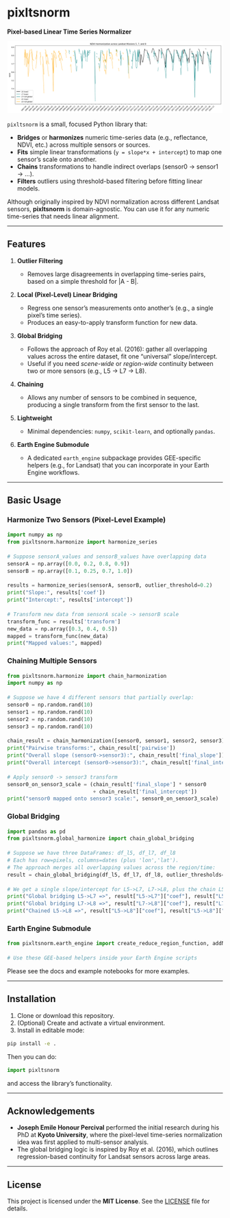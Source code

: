 # pixltsnorm

**Pixel-based Linear Time Series Normalizer**

![Normalized Landsat NDVI Timeseries](./docs/images/example.png)

`pixltsnorm` is a small, focused Python library that:

- **Bridges** or **harmonizes** numeric time-series data (e.g., reflectance, NDVI, etc.) across multiple sensors or sources.  
- **Fits** simple linear transformations (`y = slope*x + intercept`) to map one sensor’s scale onto another.  
- **Chains** transformations to handle indirect overlaps (sensor0 → sensor1 → …).  
- **Filters** outliers using threshold-based filtering before fitting linear models.

Although originally inspired by NDVI normalization across different Landsat sensors, **pixltsnorm** is domain-agnostic. You can use it for any numeric time-series that needs linear alignment.

---

## Features

1. **Outlier Filtering**  
   - Removes large disagreements in overlapping time-series pairs, based on a simple threshold for |A - B|.

2. **Local (Pixel-Level) Linear Bridging**  
   - Regress one sensor’s measurements onto another’s (e.g., a single pixel’s time series).  
   - Produces an easy-to-apply transform function for new data.

3. **Global Bridging**  
   - Follows the approach of Roy et al. (2016): gather all overlapping values across the entire dataset, fit one “universal” slope/intercept.  
   - Useful if you need *scene-wide* or *region-wide* continuity between two or more sensors (e.g., L5 → L7 → L8).

4. **Chaining**  
   - Allows any number of sensors to be combined in sequence, producing a single transform from the first sensor to the last.

5. **Lightweight**  
   - Minimal dependencies: `numpy`, `scikit-learn`, and optionally `pandas`.

6. **Earth Engine Submodule**  
   - A dedicated `earth_engine` subpackage provides GEE-specific helpers (e.g., for Landsat) that you can incorporate in your Earth Engine workflows.

---

## Basic Usage

### Harmonize Two Sensors (Pixel-Level Example)

```python
import numpy as np
from pixltsnorm.harmonize import harmonize_series

# Suppose sensorA_values and sensorB_values have overlapping data
sensorA = np.array([0.0, 0.2, 0.8, 0.9])
sensorB = np.array([0.1, 0.25, 0.7, 1.0])

results = harmonize_series(sensorA, sensorB, outlier_threshold=0.2)
print("Slope:", results['coef'])
print("Intercept:", results['intercept'])

# Transform new data from sensorA scale -> sensorB scale
transform_func = results['transform']
new_data = np.array([0.3, 0.4, 0.5])
mapped = transform_func(new_data)
print("Mapped values:", mapped)
```

### Chaining Multiple Sensors

```python
from pixltsnorm.harmonize import chain_harmonization
import numpy as np

# Suppose we have 4 different sensors that partially overlap:
sensor0 = np.random.rand(10)
sensor1 = np.random.rand(10)
sensor2 = np.random.rand(10)
sensor3 = np.random.rand(10)

chain_result = chain_harmonization([sensor0, sensor1, sensor2, sensor3])
print("Pairwise transforms:", chain_result['pairwise'])
print("Overall slope (sensor0->sensor3):", chain_result['final_slope'])
print("Overall intercept (sensor0->sensor3):", chain_result['final_intercept'])

# Apply sensor0 -> sensor3 transform
sensor0_on_sensor3_scale = (chain_result['final_slope'] * sensor0 
                            + chain_result['final_intercept'])
print("sensor0 mapped onto sensor3 scale:", sensor0_on_sensor3_scale)
```

### Global Bridging

```python
import pandas as pd
from pixltsnorm.global_harmonize import chain_global_bridging

# Suppose we have three DataFrames: df_l5, df_l7, df_l8
# Each has row=pixels, columns=dates (plus 'lon','lat').
# The approach merges all overlapping values across the region/time:
result = chain_global_bridging(df_l5, df_l7, df_l8, outlier_thresholds=(0.2, 0.2))

# We get a single slope/intercept for L5->L7, L7->L8, plus the chain L5->L8
print("Global bridging L5->L7 =>", result["L5->L7"]["coef"], result["L5->L7"]["intercept"])
print("Global bridging L7->L8 =>", result["L7->L8"]["coef"], result["L7->L8"]["intercept"])
print("Chained L5->L8 =>", result["L5->L8"]["coef"], result["L5->L8"]["intercept"])
```

### Earth Engine Submodule

```python
from pixltsnorm.earth_engine import create_reduce_region_function, addNDVI, cloudMaskL457

# Use these GEE-based helpers inside your Earth Engine scripts
```

Please see the docs and example notebooks for more examples.

---

## Installation

1. Clone or download this repository.  
2. (Optional) Create and activate a virtual environment.  
3. Install in editable mode:

```bash
pip install -e .
```

Then you can do:

```python
import pixltsnorm
```

and access the library’s functionality.

---

## Acknowledgements

- **Joseph Emile Honour Percival** performed the initial research during his PhD at **Kyoto University**, where the pixel-level time-series normalization idea was first applied to multi-sensor analysis.  
- The global bridging logic is inspired by Roy et al. (2016), which outlines regression-based continuity for Landsat sensors across large areas.

---

## License

This project is licensed under the **MIT License**. See the [LICENSE](./LICENSE) file for details.
